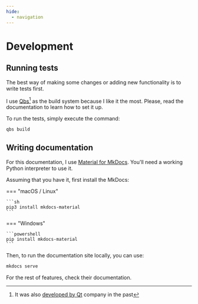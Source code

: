 ```yaml
---
hide:
  - navigation
---
```


# Development

## Running tests

The best way of making some changes or adding new functionality is to write tests first.

I use [Qbs](https://qbs.io)[^Qt] as the build system because I like it the most. Please, read the documentation to learn how to set it up.

To run the tests, simply execute the command:

```sh
qbs build
```

## Writing documentation

For this documentation, I use [Material for MkDocs](https://squidfunk.github.io/mkdocs-material/). You'll need a working Python interpreter to use it.

Assuming that you have it, first install the MkDocs:

=== "macOS / Linux"

	```sh
	pip3 install mkdocs-material
	```

=== "Windows"

	```powershell
	pip install mkdocs-material
	```

Then, to run the documentation site locally, you can use:

```sh
mkdocs serve
```

For the rest of features, check their documentation.

[^Qt]: It was also [developed by Qt](https://doc.qt.io/qbs/) company in the past
